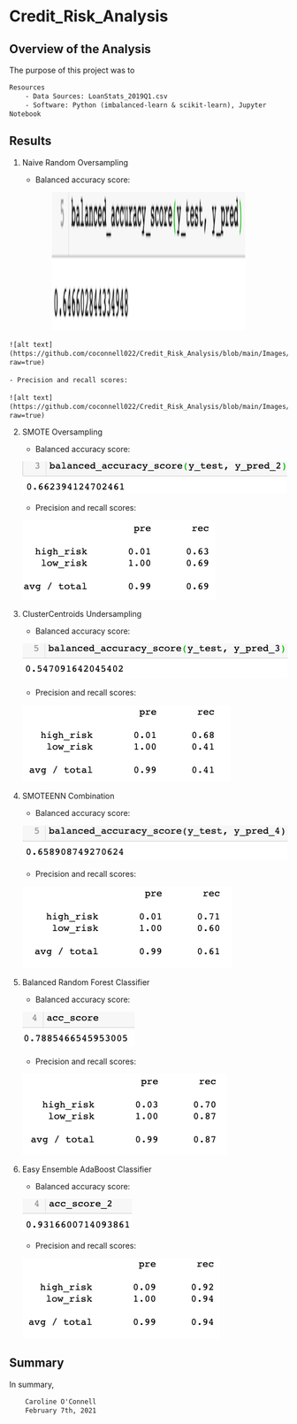 # Credit_Risk_Analysis

## Overview of the Analysis

The purpose of this project was to 

    Resources
        - Data Sources: LoanStats_2019Q1.csv
        - Software: Python (imbalanced-learn & scikit-learn), Jupyter Notebook

## Results

1. Naive Random Oversampling

    - Balanced accuracy score:
<p align="center"><img src="https://github.com/coconnell022/Credit_Risk_Analysis/blob/main/Images/Naive%20Random%20Oversampling_BAS.png?raw=true" height = "250" width="350"></p>
    
    ![alt text](https://github.com/coconnell022/Credit_Risk_Analysis/blob/main/Images/Naive%20Random%20Oversampling_BAS.png?raw=true)

    - Precision and recall scores:
    
    ![alt text](https://github.com/coconnell022/Credit_Risk_Analysis/blob/main/Images/Naive%20Random%20Oversampling_ICR.png?raw=true)

2. SMOTE Oversampling

    - Balanced accuracy score:
    
    ![alt text](https://github.com/coconnell022/Credit_Risk_Analysis/blob/main/Images/SMOTE%20Oversampling_BAS.png?raw=true)

    - Precision and recall scores:
    
    ![alt text](https://github.com/coconnell022/Credit_Risk_Analysis/blob/main/Images/SMOTE%20Oversampling_ICR.png?raw=true)

3. ClusterCentroids Undersampling

    - Balanced accuracy score:
    
    ![alt text](https://github.com/coconnell022/Credit_Risk_Analysis/blob/main/Images/ClusterCentroids%20Undersampling_BAS.png?raw=true)

    - Precision and recall scores:
    
    ![alt text](https://github.com/coconnell022/Credit_Risk_Analysis/blob/main/Images/ClusterCentroids%20Undersampling_ICR.png?raw=true)

4. SMOTEENN Combination

    - Balanced accuracy score:
    
    ![alt text](https://github.com/coconnell022/Credit_Risk_Analysis/blob/main/Images/SMOTEENN%20Combination_BAS.png?raw=true)

    - Precision and recall scores:
    
    ![alt text](https://github.com/coconnell022/Credit_Risk_Analysis/blob/main/Images/SMOTEENN%20Combination_ICR.png?raw=true)

5. Balanced Random Forest Classifier

    - Balanced accuracy score:
    
    ![alt text](https://github.com/coconnell022/Credit_Risk_Analysis/blob/main/Images/Balanced%20Random%20Forest%20Classifier_BAS.png?raw=true)

    - Precision and recall scores:
    
    ![alt text](https://github.com/coconnell022/Credit_Risk_Analysis/blob/main/Images/Balanced%20Random%20Forest%20Classifier_ICR.png?raw=true)

6. Easy Ensemble AdaBoost Classifier

    - Balanced accuracy score:
    
    ![alt text](https://github.com/coconnell022/Credit_Risk_Analysis/blob/main/Images/Easy%20Ensemble%20AdaBoost%20Classifier_BAS.png?raw=true)

    - Precision and recall scores:
    
    ![alt text](https://github.com/coconnell022/Credit_Risk_Analysis/blob/main/Images/Easy%20Ensemble%20AdaBoost%20Classifier_ICR.png?raw=true)

## Summary

In summary, 


        Caroline O'Connell
        February 7th, 2021

